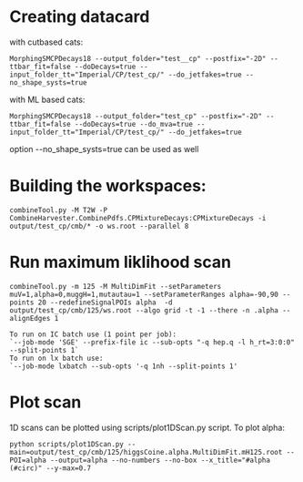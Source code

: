 # Creating datacard

with cutbased cats:

    MorphingSMCPDecays18 --output_folder="test__cp" --postfix="-2D" --ttbar_fit=false --doDecays=true --input_folder_tt="Imperial/CP/test_cp/" --do_jetfakes=true --no_shape_systs=true

with ML based cats:

    MorphingSMCPDecays18 --output_folder="test_cp" --postfix="-2D" --ttbar_fit=false --doDecays=true --do_mva=true --input_folder_tt="Imperial/CP/test_cp/" --do_jetfakes=true 

option --no_shape_systs=true can be used as well

# Building the workspaces:

    combineTool.py -M T2W -P CombineHarvester.CombinePdfs.CPMixtureDecays:CPMixtureDecays -i output/test_cp/cmb/* -o ws.root --parallel 8

# Run maximum liklihood scan

    combineTool.py -m 125 -M MultiDimFit --setParameters muV=1,alpha=0,muggH=1,mutautau=1 --setParameterRanges alpha=-90,90 --points 20 --redefineSignalPOIs alpha  -d output/test_cp/cmb/125/ws.root --algo grid -t -1 --there -n .alpha --alignEdges 1

    To run on IC batch use (1 point per job):
    `--job-mode 'SGE' --prefix-file ic --sub-opts "-q hep.q -l h_rt=3:0:0" --split-points 1`
    To run on lx batch use:
    `--job-mode lxbatch --sub-opts '-q 1nh --split-points 1'

# Plot scan

1D scans can be plotted using scripts/plot1DScan.py script.
To plot alpha:

    python scripts/plot1DScan.py --main=output/test_cp/cmb/125/higgsCoine.alpha.MultiDimFit.mH125.root --POI=alpha --output=alpha --no-numbers --no-box --x_title="#alpha (#circ)" --y-max=0.7

